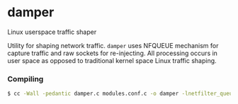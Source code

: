 # damper
Linux userspace traffic shaper

Utility for shaping network traffic. `damper` uses NFQUEUE mechanism for capture traffic and raw sockets for re-injecting. All processing occurs in user space as opposed to traditional kernel space Linux traffic shaping.

### Compiling

```sh
$ cc -Wall -pedantic damper.c modules.conf.c -o damper -lnetfilter_queue -pthread -lrt
```
